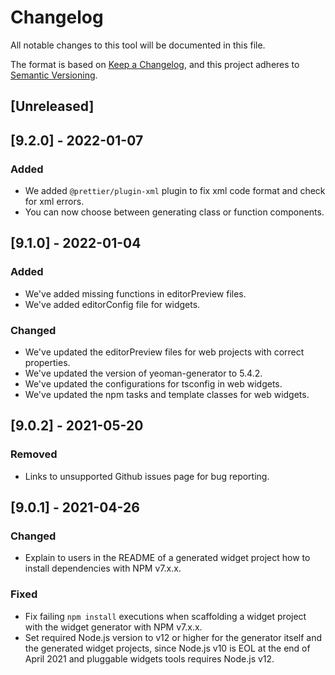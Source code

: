 # Changelog

All notable changes to this tool will be documented in this file.

The format is based on [Keep a Changelog](https://keepachangelog.com/en/1.0.0/), and this project adheres to [Semantic Versioning](https://semver.org/spec/v2.0.0.html).

## [Unreleased]

## [9.2.0] - 2022-01-07

### Added

- We added `@prettier/plugin-xml` plugin to fix xml code format and check for xml errors.
- You can now choose between generating class or function components.

## [9.1.0] - 2022-01-04

### Added

- We've added missing functions in editorPreview files.
- We've added editorConfig file for widgets.

### Changed

- We've updated the editorPreview files for web projects with correct properties.
- We've updated the version of yeoman-generator to 5.4.2.
- We've updated the configurations for tsconfig in web widgets.
- We've updated the npm tasks and template classes for web widgets.

## [9.0.2] - 2021-05-20

### Removed
- Links to unsupported Github issues page for bug reporting.

## [9.0.1] - 2021-04-26

### Changed

- Explain to users in the README of a generated widget project how to install dependencies with NPM v7.x.x.

### Fixed

- Fix failing `npm install` executions when scaffolding a widget project with the widget generator with NPM v7.x.x.
- Set required Node.js version to v12 or higher for the generator itself and the generated widget projects, since Node.js v10 is EOL at the end of April 2021 and pluggable widgets tools requires Node.js v12.
